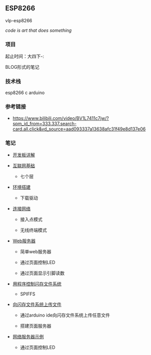 ## ESP8266

vlp-esp8266

_code is art that does something_

### 项目

起止时间：大四下-:

BLOG形式的笔记

### 技术栈

esp8266 c arduino

### 参考链接

* https://www.bilibili.com/video/BV1L7411c7jw/?spm_id_from=333.337.search-card.all.click&vd_source=aad093337a13638afc31f49e8d137e06

### 笔记

* [开发板详解](./notes/开发板详解.md)

* [互联网基础](./notes/互联网基础.md)

    * 七个层

* [环境搭建](./notes/环境搭建.md)

    * 下载驱动

* [连接网络](./notes/连接网络.md)

    * 接入点模式

    * 无线终端模式

* [Web服务器](./notes/搭建web服务器.md)

    * 简单web服务器

    * 通过页面控制LED

    * 通过页面显示引脚读数

* [用程序控制闪存文件系统](./notes/闪存文件系统.md)

    * SPIFFS

* [向闪存文件系统上传文件](./notes/闪存文件应用.md)

    * 通过arduino ide向闪存文件系统上传任意文件

    * 搭建页面服务器

* [网络服务器示例](./notes/网络服务器示例.md)

    * 通过页面控制LED
